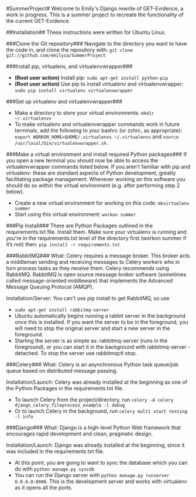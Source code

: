 #SummerProject#
Welcome to Emily's Django rewrite of GET-Evidence, a work in progress. This is a summer project to recreate the functionality of the current GET-Evidence.

##Installation##
These instructions were written for Ubuntu Linux.

###Clone the Git repository###
Navigate to the directory you want to have the code in, and clone the repository with: `git clone git://github.com/emilysa/SummerProject`

###Install pip, virtualenv, and virtualenvwrapper###
- **(Root user action)** Install pip:  `sudo apt-get install python-pip`
- **(Root user action)** Use pip to install virtualenv and virtualenvwrapper: `sudo pip install virtualenv virtualenvwrapper`

###Set up virtualenv and virtualenvwrapper###
- Make a directory to store your virtual environments: `mkdir ~/.virtualenvs`
- To make virtualenv and virtualenvwrapper commands work in future terminals, add the following to your bashrc (or zshrc, as appropriate): `export WORKON_HOME=$HOME/.virtualenvs ~/.virtualenvs` and `source /usr/local/bin/virtualenvwrapper.sh`.

###Make a virtual environment and install required Python packages###
If you open a new terminal you should now be able to access the virtualenvwrapper commands listed below.
If you aren't familiar with pip and virtualenv: these are standard aspects of Python development, greatly facilitating package management. Whenever working on this software you should do so within the virtual environment (e.g. after performing step 2 below).
- Create a new virtual environment for working on this code: `mkvirtualenv summer`
- Start using this virtual environment: `workon summer`

###Pip Install###
There are Python Packages outlined in the requirements.txt file.  Install them.  Make sure your virtualenv is running and you're in the requirements.txt level of the directory first (workon summer if it’s not) then: `pip install -r requirements.txt`

###RabbitMQ###
What: Celery requires a message broker. This broker acts a middleman sending and receiving messages to Celery workers who in turn process tasks as they receive them. Celery recommends using RabbitMQ.  RabbitMQ is open source message broker software (sometimes called message-oriented middleware) that implements the Advanced Message Queuing Protocol (AMQP).

Installation/Server: You can't use pip install to get RabbitMQ, so use
- `sudo apt-get install rabbitmq-server`
- Ubuntu automatically begins running a rabbit server in the background once this is installed.  If you want the server to be in the foreground, you will need to stop the original server and start a new server in the foreground.
- Starting the server is as simple as: rabbitmq-server (runs in the foreground), or you can start it in the background with rabbitmq-server -detached. To stop the server use rabbitmqctl stop.

###Celery###
What: Celery is an asynchronous Python task queue/job queue based on distributed message passing.

Installation/Launch:
Celery was already installed at the beginning as one of the Python Packages in the requirements.txt file.
- To launch Celery from the project/directory, run `celery -A celery django_celery_fileprocess_example -l debug`
- Or to launch Celery in the background, run `celery multi start testing -l info`

###Django###
What: Django is a high-level Python Web framework that encourages rapid development and clean, pragmatic design.

Installation/Launch:
Django was already installed at the beginning, since it was included in the requirements.txt file.
- At this point, you are going to want to sync the database which you can do with `python manage.py syncdb`
- You can run the Django server with `python manage.py runserver 0.0.0.0:8000`. This is the development server and works with virtualenv as it opens all the ports.
